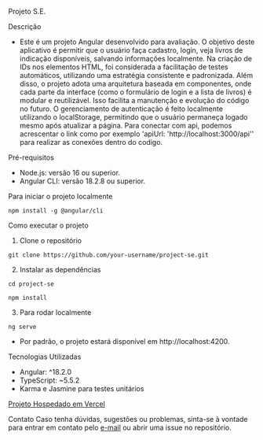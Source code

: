 Projeto S.E.

Descrição
 - Este é um projeto Angular desenvolvido para avaliação. O objetivo deste aplicativo é permitir que o usuário faça cadastro, login, veja livros de indicação disponíveis, salvando informações localmente.
Na criação de IDs nos elementos HTML, foi considerada a facilitação de testes automáticos, utilizando uma estratégia consistente e padronizada. Além disso, o projeto adota uma arquitetura baseada em componentes, onde cada parte da interface (como o formulário de login e a lista de livros) é modular e reutilizável. Isso facilita a manutenção e evolução do código no futuro. O gerenciamento de autenticação é feito localmente utilizando o localStorage, permitindo que o usuário permaneça logado mesmo após atualizar a página. Para conectar com api, podemos acrescentar o link como por exemplo 'apiUrl: 'http://localhost:3000/api'' para realizar as conexões dentro do codigo.


Pré-requisitos
 - Node.js: versão 16 ou superior.
 - Angular CLI: versão 18.2.8 ou superior. 

Para iniciar o projeto localmente
```
npm install -g @angular/cli
```
Como executar o projeto
  1. Clone o repositório
```
git clone https://github.com/your-username/project-se.git
```

  2. Instalar as dependências
```
cd project-se
```
```
npm install
```
  3. Para rodar localmente
```
ng serve
```
 - Por padrão, o projeto estará disponível em http://localhost:4200.



Tecnologias Utilizadas
 - Angular: ^18.2.0
 - TypeScript: ~5.5.2
 - Karma e Jasmine para testes unitários

[Projeto Hospedado em Vercel](https://project-se-three.vercel.app/dashboard)

Contato
Caso tenha dúvidas, sugestões ou problemas, sinta-se à vontade para entrar em contato pelo [e-mail](imabbell@gmail.com) ou abrir uma issue no repositório.
